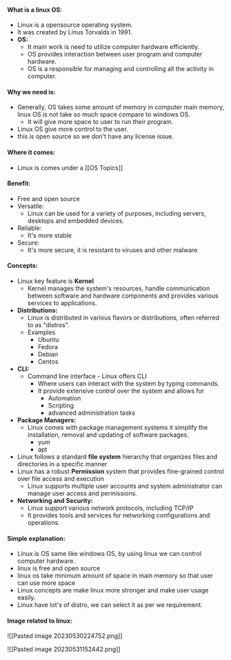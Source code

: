 #### What is a linux OS:

* Linux is a opensource operating system.
* It was created by Linus Torvalds in 1991.
* **OS:** 
	* It main work is need to utilize computer hardware efficiently.
	* OS provides interaction between user program and computer hardware.
	* OS is a responsible for managing and controlling all the activity in computer.

#### Why we need is:

* Generally, OS takes some amount of memory in computer main memory, linux OS is not take so much space compare to windows OS.
	* It will give more space to user to run their program.
* Linux OS give more control to the user.
* this is open source so we don't have any license issue.

#### Where it comes:

* Linux is comes under a [[OS Topics]]

#### Benefit:

* Free and open source
* Versatile:
	* Linux can be used for a variety of purposes, including servers, desktops and embedded devices.
* Reliable:
	* It's more stable
* Secure:
	* It's more secure, it is resistant to viruses and other malware

#### Concepts:

* Linux key feature is **Kernel**
	* Kernel manages the system's resources, handle communication between software and hardware components and provides various services to applications.
* **Distributions:**
	* Linux is distributed in various flavors or distributions, often referred to as "distros".
	* Examples
		* Ubuntu
		* Fedora
		* Debian
		* Centos
* **CLI:**
	* Command line interface - Linux offers CLI
		* Where users can interact with the system by typing commands.
		* It provide extensive control over the system and allows for
			* Automation
			* Scripting
			* advanced administration tasks
* **Package Managers:**
	* Linux comes with package management systems it simplify the installation, removal and updating of software packages.
		* yum
		* apt
* Linux follows a standard **file system** hierarchy that organizes files and directories in a specific manner
* Linux has a robust **Permission** system that provides fine-grained control over file access and execution
	* Linux supports multiple user accounts and system administrator can manage user access and permissions.
* **Networking and Security:**
	* Linux support various network protocols, including TCP/IP
	* It provides tools and services for networking configurations and operations.


#### Simple explanation:

* Linux is OS same like windows OS, by using linux we can control computer hardware. 
* linux is free and open source
* linux os take minimum amount of space in main memory so that user can use more space
* Linux concepts are make linux more stronger and make user usage easily.
* Linux have lot's of distro, we can select it as per we requirement.


#### Image related to linux:

![[Pasted image 20230530224752.png]]


![[Pasted image 20230531152442.png]]
